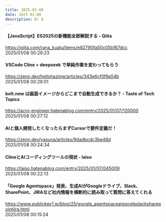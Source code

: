 ```yaml
---
title: 2025-01-08
date: 2025-01-08
description: B! 6
---
```


#### 【JavaScript】ES2025の新機能全部解説する - Qiita
https://qiita.com/rana_kualu/items/e82790fa50c05b167dcc<br>
2025/01/08 00:29:23<br>


#### VSCode Cline + deepseek で単純作業を変わってもらう
https://zenn.dev/hellohazime/articles/343e6cf0f9a54b<br>
2025/01/08 00:29:01<br>


#### bolt.new は画面イメージからどこまで自動生成できるか？ - Taste of Tech Topics
https://acro-engineer.hatenablog.com/entry/2025/01/07/120000<br>
2025/01/08 00:27:12<br>


#### AIと個人開発したくなったらまずCursorで要件定義だ！
https://zenn.dev/yasuna/articles/9dadbcdc3be48d<br>
2025/01/08 00:24:34<br>


#### ClineとAIコーディングツールの現状 - laiso
https://laiso.hatenablog.com/entry/2025/01/07/045009<br>
2025/01/08 00:22:13<br>


#### 「Google Agentspace」発表、生成AIがGoogleドライブ、Slack、SharePoint、JIRAなど社内情報を横断的に読み取って質問に答えてくれる
https://www.publickey1.jp/blog/25/google_agentspaceaigoogleslacksharepointjira.html<br>
2025/01/08 00:15:24<br>


